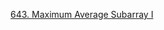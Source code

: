 [643. Maximum Average Subarray I](https://leetcode.com/problems/maximum-average-subarray-i/description/?envType=study-plan-v2&envId=leetcode-75)